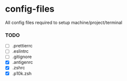 # config-files
All config files required to setup machine/project/terminal

### TODO

- [ ] .prettierrc 
- [ ] .eslintrc
- [ ] .gitignore 
- [X] .antigenrc
- [X] .zshrc 
- [X] .p10k.zsh

